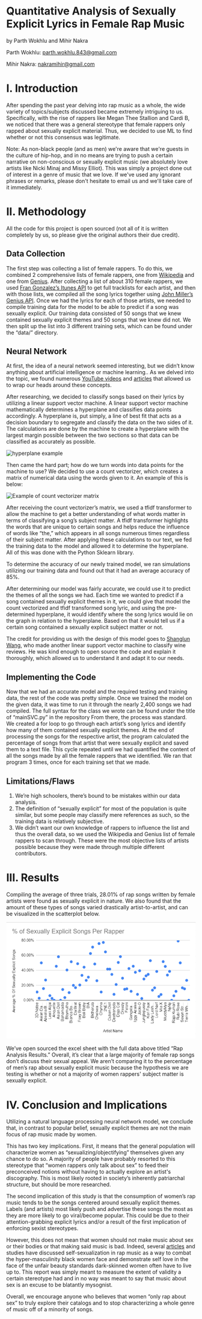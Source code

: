 # Quantitative Analysis of Sexually Explicit Lyrics in Female Rap Music

by Parth Wokhlu and Mihir Nakra 

Parth Wokhlu: parth.wokhlu.843@gmail.com

Mihir Nakra: nakramihir@gmail.com

# I. Introduction

After spending the past year delving into rap music as a whole, the wide variety of topics/subjects discussed became extremely intriguing to us. Specifically, with the rise of rappers like Megan Thee Stallion and Cardi B, we noticed that there was a general stereotype that female rappers only rapped about sexually explicit material. Thus, we decided to use ML to find whether or not this consensus was legitimate.

Note: As non-black people (and as men) we're aware that we're guests in the culture of hip-hop, and in no means are trying to push a certain narrative on non-conscious or sexually explicit music (we absolutely love artists like Nicki Minaj and Missy Elliot). This was simply a project done out of interest in a genre of music that we love. If we've used any ignorant phrases or remarks, please don't hesitate to email us and we'll take care of it immediately. 

# II. Methodology
All the code for this project is open sourced (not all of it is written completely by us, so please give the original authors their due credit). 

## Data Collection
The first step was collecting a list of female rappers. To do this, we combined 2 comprehensive lists of female rappers, one from [Wikipedia](https://en.wikipedia.org/wiki/Category:American_female_rappers) and one from [Genius](https://genius.com/Genius-users-list-of-female-rappers-annotated). After collecting a list of about 310 female rappers, we used [Fran Gonzalez’s Itunes API](https://github.com/sleepyfran/itunespy) to get full tracklists for each artist, and then with those lists, we compiled all the song lyrics together using  [John Miller’s Genius API](https://github.com/johnwmillr/LyricsGenius). Once we had the lyrics for each of those artists, we needed to compile training data for the model to be able to predict if a song was sexually explicit. Our training data consisted of 50 songs that we knew contained sexually explicit themes and 50 songs that we knew did not. We then split up the list into 3 different training sets, which can be found under the “data/” directory. 

## Neural Network
At first, the idea of a neural network seemed interesting, but we didn’t know anything about artificial intelligence or machine learning.. As we delved into the topic, we found numerous [YouTube videos](https://www.youtube.com/watch?v=aircAruvnKk&feature=youtu.be) and [articles](https://news.codecademy.com/taylor-swift-lyrics-machine-learning/) that allowed us to wrap our heads around these concepts. 

After researching, we decided to classify songs based on their lyrics by utilizing a linear support vector machine. A linear support vector machine mathematically determines a hyperplane and classifies data points accordingly. A hyperplane is, put simply, a line of best fit that acts as a decision boundary to segregate and classify the data on the two sides of it. The calculations are done by the machine to create a hyperplane with the largest margin possible between the two sections so that data can be classified as accurately as possible.

![hyperplane example](https://randlow.github.io/images/ml/svm_hyperplane.png)

Then came the hard part; how do we turn words into data points for the machine to use? We decided to use a count vectorizer, which creates a matrix of numerical data using the words given to it. An example of this is below:

![Example of count vectorizer matrix](https://kavita-ganesan.com/wp-content/uploads/how-hashingvectorizer-works.png)

After receiving the count vectorizer’s matrix, we used a tfidf transformer to allow the machine to get a better understanding of what words matter in terms of classifying a song’s subject matter. A tfidf transformer highlights the words that are unique to certain songs and helps reduce the influence of words like “the,” which appears in all songs numerous times regardless of their subject matter. After applying these calculations to our text, we fed the training data to the model and allowed it to determine the hyperplane. All of this was done with the Python Sklearn library.

To determine the accuracy of our newly trained model, we ran simulations utilizing our training data and found out that it had an average accuracy of 85%.

After determining our model was fairly accurate, we could use it to predict the themes of all the songs we had. Each time we wanted to predict if a song contained sexually explicit themes in it, we could give that model the count vectorized and tfidf transformed song lyric, and using the pre-determined hyperplane, it would identify where the song lyrics would lie on the graph in relation to the hyperplane. Based on that it would tell us if a certain song contained a sexually explicit subject matter or not. 

The credit for providing us with the design of this model goes to [Shanglun Wang](https://www.toptal.com/machine-learning/nlp-tutorial-text-classification), who made another linear support vector machine to classify wine reviews. He was kind enough to open source the code and explain it thoroughly, which allowed us to understand it and adapt it to our needs.

## Implementing the Code
Now that we had an accurate model and the required testing and training data, the rest of the code was pretty simple. Once we trained the model on the given data, it was time to run it through the nearly 2,400 songs we had compiled. The full syntax for the class we wrote can be found under the title of “mainSVC.py” in the repository
From there, the process was standard. We created a for loop to go through each artist’s song lyrics and identify how many of them contained sexually explicit themes. At the end of processing the songs for the respective artist, the program calculated the percentage of songs from that artist that were sexually explicit and saved them to a text file. This cycle repeated until we had quantified the content of all the songs made by all the female rappers that we identified. We ran that program 3 times, once for each training set that we made.

## Limitations/Flaws
1. We’re high schoolers, there’s bound to be mistakes within our data analysis.
2. The definition of “sexually explicit” for most of the population is quite similar, but some people may classify mere references as such, so the training data is relatively subjective.
3. We didn’t want our own knowledge of rappers to influence the list and thus the overall data, so we used the Wikipedia and Genius list of female rappers to scan through. These were the most objective lists of artists possible because they were made through multiple different contributors.

# III. Results
Compiling the average of three trials, 28.01% of rap songs written by female artists were found as sexually explicit in nature. We also found that the amount of these types of songs varied drastically artist-to-artist, and can be visualized in the scatterplot below.

<p align="center">
  <img src="https://github.com/parth-wokhlu/Quantitative-Analysis-of-Sexually-Explicit-Lyrics-in-Female-Rap-Music/blob/main/femrapGraph.PNG">
</p>

We’ve open sourced the excel sheet with the full data above titled “Rap Analysis Results.” Overall, it’s clear that a large majority of female rap songs don’t discuss their sexual appeal. We aren’t comparing it to the percentage of men’s rap about sexually explicit music because the hypothesis we are testing is whether or not a majority of women rappers' subject matter is sexually explicit. 

# IV. Conclusion and Implications
Utilizing a natural language processing neural network model, we conclude that, in contrast to popular belief, sexually explicit themes are not the main focus of rap music made by women. 

This has two key implications. First, it means that the general population will characterize women as “sexualizing/objectifying” themselves given any chance to do so. A majority of people have probably resorted to this stereotype that “women rappers only talk about sex” to feed their preconceived notions without having to actually explore an artist's discography. This is most likely rooted in society’s inherently patriarchal structure, but should be more researched. 

The second implication of this study is that the consumption of women’s rap music tends to be the songs centered around sexually explicit themes. Labels (and artists) most likely push and advertise these songs the most as they are more likely to go viral/become popular. This could be due to their attention-grabbing explicit lyrics and/or a result of the first implication of enforcing sexist stereotypes.

However, this does not mean that women should not make music about sex or their bodies or that making said music is bad. Indeed, several [articles](https://thehoya.com/women-in-hip-hop-navigate-objectification-owning-their-sexual-power/) and studies have discussed self-sexualization in rap music as a way to combat the hyper-masculinity black women face and demonstrate self love in the face of the unfair beauty standards dark-skinned women often have to live up to. This report was simply meant to measure the extent of validity a certain stereotype had and in no way was meant to say that music about sex is an excuse to be blatantly mysognist. 

Overall, we encourage anyone who believes that women “only rap about sex” to truly explore their catalogs and to stop characterizing a whole genre of music off of a minority of songs. 

